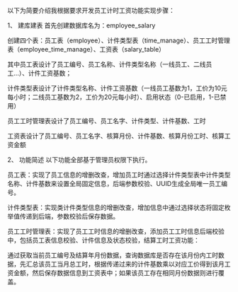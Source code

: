 以下为简要介绍我根据要求开发员工计时工资功能实现步骤：

1、	建库建表
首先创建数据库名为：employee_salary

创建四个表：员工表（employee）、计件类型表（time_manage）、员工工时管理表（employee_time_manage）、工资表（salary_table）

其中员工表设计了员工编号、员工名称、计件类型名称（一线员工、二线员工…）、计件工资基数；

计件类型表设计了计件类型名称、计件工资基数（一线员工基数为1，工价为10元每小时；二线员工基数为2，工价为20元每小时）、启用状态（0-已启用，1-已禁用）

员工工时管理表设计了员工编号、员工名字、计件类型、计件基数、工时

工资表设计了员工编号、员工名字、核算月份、计件基数、核算月份工时、核算工资金额

2、	功能简述
以下功能全部基于管理员权限下执行。

员工表：实现了员工信息的增删改查，增加员工时通过选择计件类型表中计件类型名称、计件基数来设置全局固定信息，后端参数校验、UUID生成全局唯一员工编号。

计件类型表：实现类计件类型信息的增删改查，增加信息中通过选择状态将固定枚举值传递到后端，参数校验后保存数据。

员工工时管理表：实现了员工工时信息的增删改查，添加员工工时信息后端校验中，包括员工表信息校验、计件信息及状态校验，结算工时工资功能：

通过获取当前员工编号及结算年月份数据，查询数据库是否存在该月份内工时数据，先汇总该员工当月总工时，根据传递过来的计件基数乘以对应工价得到该月工资金额，然后保存数据信息到工资表中；如果该员工存在相同月份数据则进行覆盖。
